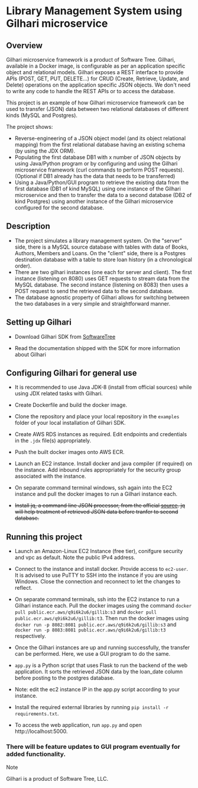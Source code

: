 # Library Management System using Gilhari microservice
## Overview ##
Gilhari microservice framework is a product of Software Tree. Gilhari, available in a Docker image, is configurable as per an application specific object and relational models. Gilhari exposes a REST interface to provide APIs (POST, GET, PUT, DELETE…) for CRUD (Create, Retrieve, Update, and Delete) operations on the application specific JSON objects. We don't need to write any code to handle the REST APIs or to access the database.

This project is an example of how Gilhari microservice framework can be used to transfer (JSON) data between two relational databases of different kinds (MySQL and Postgres).

The project shows:
* Reverse-engineering of a JSON object model (and its object relational mapping) from the first relational database having an existing schema (by using the JDX ORM).
* Populating the first database DB1 with x number of JSON objects by using Java/Python program or by configuring and using the Gilhari microservice framework (curl commands to perform POST requests). (Optional if DB1 already has the data that needs to be transferred)
* Using a Java/Python/GUI program to retrieve the existing data from the first database (DB1 of kind MySQL) using one instance of the Gilhari microservice and then to transfer the data to a second database (DB2 of kind Postgres) using another instance of the Gilhari microservice configured for the second database.

## Description ##

* The project simulates a library management system. On the "server" side, there is a MySQL source database with tables with data of Books, Authors, Members and Loans. On the "client" side, there is a Postgres destination database with a table to store loan history (in a chronological order). 
* There are two gilhari instances (one each for server and client). The first instance (listening on 8080) uses GET requests to stream data from the MySQL database. The second instance (listening on 8083) then uses a POST request to send the retrieved data to the second database.
* The database agnostic property of Gilhari allows for switching between the two databases in a very simple and straightforward manner.

## Setting up Gilhari ##

* Download Gilhari SDK from [SoftwareTree](https://www.softwaretree.com/v1/products/gilhari/gilhari_introduction.php)

* Read the documentation shipped with the SDK for more information about Gilhari

## Configuring Gilhari for general use ##

* It is recommended to use Java JDK-8 (install from official sources) while using JDX related tasks with Gilhari. 

* Create Dockerfile and build the docker image.

* Clone the repository and place your local repository in the ```examples``` folder of your local installation of Gilhari SDK.

* Create AWS RDS instances as required. Edit endpoints and credentials in the ```.jdx``` file(s) appropriately.
  
* Push the built docker images onto AWS ECR.
  
* Launch an EC2 instance. Install docker and java compiler (if required) on the instance. Add inbound rules appropriately for the security group associated with the instance.
* On separate command terminal windows, ssh again into the EC2 instance and pull the docker images to run a Gilhari instance each. 

* ~~Install jq, a command line JSON processor, from the official [source](https://jqlang.github.io/jq/). jq will help treatment of retrieved JSON data before tranfer to second database.~~

## Running this project
* Launch an Amazon-Linux EC2 Instance (free tier), conifgure security and vpc as default. Note the public IPv4 address.
  
* Connect to the instance and install docker. Provide access to ```ec2-user```. It is advised to use PuTTY to SSH into the instance if you are using Windows. Close the connection and reconnect to let the changes to reflect.
  
* On separate command terminals, ssh into the EC2 instance to run a Gilhari instance each. Pull the docker images using the command ```docker pull public.ecr.aws/q9i6k2u6/gillib:s3``` and ```docker pull public.ecr.aws/q9i6k2u6/gillib:t3```. Then run the docker images using ```docker run -p 8082:8081 public.ecr.aws/q9i6k2u6/gillib:s3``` and ```docker run -p 8083:8081 public.ecr.aws/q9i6k2u6/gillib:t3``` respectively.

* Once the Gilhari instances are up and running successfully, the transfer can be performed. Here, we use a GUI program to do the same. 

* ```app.py``` is a Python script that uses Flask to run the backend of the web application. It sorts the retrieved JSON data by the loan_date column before posting to the postgres database.
* Note: edit the ec2 instance IP in the app.py script according to your instance.

* Install the required external libraries by running ```pip install -r requirements.txt```.

* To access the web application, run ```app.py``` and open http://localhost:5000.

### There will be feature updates to GUI program eventually for added functionality. 

>[!NOTE]
>Gilhari is a product of Software Tree, LLC.
